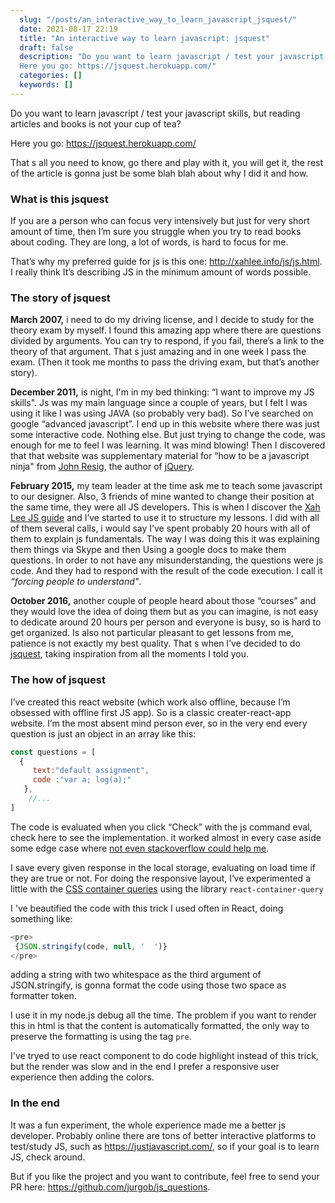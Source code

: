 ```yaml
---
  slug: "/posts/an_interactive_way_to_learn_javascript_jsquest/"
  date: 2021-08-17 22:19
  title: "An interactive way to learn javascript: jsquest"
  draft: false
  description: "Do you want to learn javascript / test your javascript skills, but reading articles and books is not your cup of tea?
  Here you go: https://jsquest.herokuapp.com/"
  categories: []
  keywords: []
---
```


Do you want to learn javascript / test your javascript skills, but reading articles and books is not your cup of tea?

Here you go: https://jsquest.herokuapp.com/

That s all you need to know, go there and play with it, you will get it, the rest of the article is gonna just be some blah blah about why I did it and how.

### What is this jsquest

If you are a person who can focus very intensively but just for very short amount of time, then I’m sure you struggle when you try to read books about coding. They are long, a lot of words, is hard to focus for me.

That’s why my preferred guide for js is this one: http://xahlee.info/js/js.html. I really think It’s describing JS in the minimum amount of words possible.

### The story of jsquest

**March 2007,** i need to do my driving license, and I decide to study for the theory exam by myself. I found this amazing app where there are questions divided by arguments. You can try to respond, if you fail, there’s a link to the theory of that argument. That s just amazing and in one week I pass the exam. (Then it took me months to pass the driving exam, but that’s another story).

**December 2011,** is night, I'm in my bed thinking: “I want to improve my JS skills". Js was my main language since a couple of years, but I felt I was using it like I was using JAVA (so probably very bad). So I’ve searched on google “advanced javascript”. I end up in this website where there was just some interactive code. Nothing else. But just trying to change the code, was enough for me to feel I was learning. It was mind blowing! Then I discovered that that website was supplementary material for “how to be a javascript ninja" from [John Resig](https://johnresig.com/), the author of [jQuery](https://en.wikipedia.org/wiki/JQuery).

**February 2015,** my team leader at the time ask me to teach some javascript to our designer. Also, 3 friends of mine wanted to change their position at the same time, they were all JS developers. This is when I discover the [Xah Lee JS guide](http://xahlee.info/js/js.html) and I’ve started to use it to structure my lessons. I did with all of them several calls, i would say I’ve spent probably 20 hours with all of them to explain js fundamentals. The way I was doing this it was explaining them things via Skype and then Using a google docs to make them questions. In order to not have any misunderstanding, the questions were js code. And they had to respond with the result of the code execution. I call it *“forcing people to understand"*.

**October 2016,** another couple of people heard about those “courses” and they would love the idea of doing them but as you can imagine, is not easy to dedicate around 20 hours per person and everyone is busy, so is hard to get organized. Is also not particular pleasant to get lessons from me, patience is not exactly my best quality. That s when I’ve decided to do [jsquest](https://jsquest.herokuapp.com/), taking inspiration from all the moments I told you.

### The how of jsquest

I’ve created this react website (which work also offline, because I’m obsessed with offline first JS app). So is a classic creater-react-app website.
I’m the most absent mind person ever, so in the very end every question is just an object in an array like this:

```js
const questions = [  
  {    
     text:"default assignment",
     code :"var a; log(a);"  
   },
    //...
]
```

The code is evaluated when you click “Check” with the js command eval, check here to see the implementation. it worked almost in every case aside some edge case where [not even stackoverflow could help me](https://stackoverflow.com/questions/40143683/execute-javascript-in-a-sand-box).

I save every given response in the local storage, evaluating on load time if they are true or not.
For doing the responsive layout, I‘ve experimented a little with the [CSS container queries](https://developer.mozilla.org/en-US/docs/Web/CSS/CSS_Container_Queries) using the library ```react-container-query```

I 've beautified the code with this trick I used often in React, doing something like: 

```js
<pre>
 {JSON.stringify(code, null, '  ')}
</pre>
```

adding a string with two whitespace as the third argument of JSON.stringify, is gonna format the code using those two space as formatter token. 

I use it in my node.js debug all the time. The problem if you want to render this in html is that the content is automatically formatted, the only way to preserve the formatting is using the  tag `pre`.

I've tryed to use react component to do code highlight instead of this trick, but the render was slow and in the end I prefer a responsive user experience then adding the colors. 


### In the end
It was a fun experiment, the whole experience made me a better js developer. Probably online there are tons of better interactive platforms to test/study JS, such as https://justjavascript.com/, so if your goal is to learn JS, check around.

But if you like the project and you want to contribute, feel free to send your PR here: https://github.com/jurgob/js_questions.


